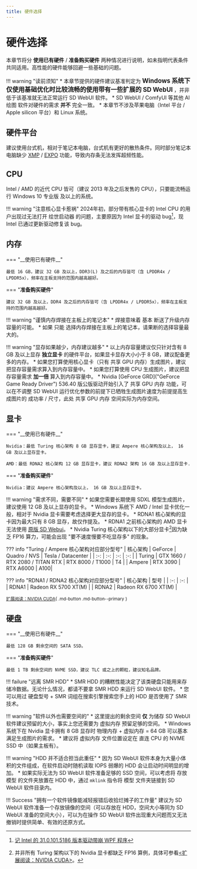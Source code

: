 ```yaml
---
title: 硬件选择
---
```

# 硬件选择
本章节将分 __使用已有硬件__ / __准备购买硬件__ 两种情况进行说明，如未指明代表条件共同适用。高性能的硬件能够回避一些基础的问题。

!!! warning "读前须知"
    * 本章节提供的硬件建议基准判定为 <big>__Windows 系统下仅使用基础优化时比较流畅的使用带有一些扩展的 SD WebUI__</big> ，并非低于该基准就无法正常运行 SD WebUI 软件。
    * SD WebUI / ComfyUI 等其他 AI 绘图 软件对硬件的需求 __并不__ 完全一致。
    * 本章节不涉及苹果电脑（Intel 平台 / Apple silicon 平台）和 Linux 系统。

## 硬件平台
建议使用台式机，相对于笔记本电脑，台式机有更好的散热条件。同时部分笔记本电脑缺少 [XMP](https://www.intel.cn/content/www/cn/zh/gaming/extreme-memory-profile-xmp.html "英特尔® 极限内存配置文件") / [EXPO](https://www.amd.com/zh-cn/products/processors/technologies/expo.html "AMD Extended Profiles for Overclocking") 功能，导致内存条无法发挥超频性能。

## CPU
Intel / AMD 的近代 CPU 皆可（建议 2013 年及之后发售的 CPU），只要能流畅运行 Windows 10 专业版 及以上的系统。

!!! warning "注意核心显卡惹祸"
    2024年初，部分带有核心显卡的 Intel CPU 的用户出现过无法打开 绘世启动器 的问题，主要原因为 Intel 显卡的驱动 bug[^1]，现 Intel 已通过更新驱动修复该 bug。

[^1]:[记 Intel 的 31.0.101.5186 版本驱动带崩 WPF 程序](https://blog.lindexi.com/post/%E8%AE%B0-Intel-%E7%9A%84-31.0.101.5186-%E7%89%88%E6%9C%AC%E9%A9%B1%E5%8A%A8%E5%B8%A6%E5%B4%A9-WPF-%E7%A8%8B%E5%BA%8F.html)

## 内存
<div class="grid" markdown>
=== "__使用已有硬件__"

    最低 16 GB，建议 32 GB 及以上，DDR3(L) 及之后的内存皆可（含 LPDDR4x / LPDDR5x），频率在主板支持的范围内越高越好。

=== "__准备购买硬件__"

    建议 32 GB 及以上，DDR4 及之后的内存皆可（含 LPDDR4x / LPDDR5x），频率在主板支持的范围内越高越好。

!!! warning "谨慎内存焊接在主板上的笔记本"
    * 焊接意味着 基本 断送了升级内存容量的可能。
    * 如果 只能 选择内存焊接在主板上的笔记本，请果断的选择容量最大的。
</div>

!!! warning "显存如果越少，内存建议越多"
    * 以上内存容量建议仅只针对含有 8 GB 及以上显存 __独立显卡__ 的硬件平台，如果显卡显存大小小于 8 GB，建议配备更多的内存。
    * 如果您打算使用核心显卡（只有 共享 GPU 内存）生成图片，建议把显存容量需求算入到内存容量中。
    * 如果您打算使用 CPU 生成图片，建议把显存容量需求 __加一倍__ 算入到内存容量中。
    * Nvidia [GeForce GRD]("GeForce Game Ready Driver") 536.40 版公版驱动开始引入了 共享 GPU 内存 功能，可以在不调整 SD WebUI 运行优化参数的前提下已牺牲生成图片速度为前提提高生成图片的 成功率 / 尺寸，此处 共享 GPU 内存 空间实际为内存空间。

## 显卡
<div class="grid" markdown>
=== "__使用已有硬件__"

    Nvidia：最低 Turing 核心架构 8 GB 显存显卡，建议 Ampere 核心架构及以上， 16 GB 及以上显存显卡。

    AMD：最低 RDNA2 核心架构 12 GB 显存显卡，建议 RDNA2 架构 16 GB 及以上显存显卡.

=== "__准备购买硬件__"

    Nvidia：建议 Ampere 核心架构及以上， 16 GB 及以上显存显卡。

!!! warning "需求不同，需要不同"
    * 如果您需要长期使用 SDXL 模型生成图片，建议使用 12 GB 及以上显存的显卡。
    * Windows 系统下 AMD / Intel 显卡优化一般，相对于 Nvidia 显卡需要考虑选择更大显存的显卡。
    * RDNA1 核心架构的显卡因为最大只有 8 GB 显存，故仅作提及。
    * RDNA1 之前核心架构的 AMD 显卡无法使用 [原版 SD Webui](https://github.com/AUTOMATIC1111/stable-diffusion-webui "AUTOMATIC1111，SD WebUI的母亲（父亲？）")。
    * Nvidia Turing 核心架构以下的大部分显卡[^2]因为缺乏 FP16 算力，可能会出现 "要不速度慢要不吃显存多" 的现象。

??? info "Turing / Ampere 核心架构对应部分型号"
    | 核心架构 | GeForce | Quadro / NVS | Tesla / Datacenter |
    | :-: | :-: | :-: | :-: |
    | Turing | GTX 1660 / RTX 2080 / TITAN RTX | RTX 8000 / T1000 | T4 |
    | Ampere | RTX 3090 | RTX A6000 | A100|

??? info "RDNA1 / RDNA2 核心架构对应部分型号"
    | 核心架构 | 型号 |
    | :-: | :-: |
    | RDNA1 | Radeon RX 5700 XT(M) |
    | RDNA2 | Radeon RX 6700 XT(M) |
</div>

[^2]: 并非所有 Turing 架构以下的 Nvidia 显卡都缺乏 FP16 算例，具体可参看[<扩展阅读：NVIDIA CUDA>](./cuda.md)。

<small>[扩展阅读：NVIDIA CUDA](./cuda.md){ .md-button .md-button--primary }</small>

## 硬盘
<div class="grid" markdown>
=== "__使用已有硬件__"

    最低 128 GB 剩余空间的 SATA SSD。

=== "__准备购买硬件__"

    最低 1 TB 剩余空间的 NVME SSD，建议 TLC 或之上的颗粒，建议知名品牌。
    
!!! failure "远离 SMR HDD"
    * SMR HDD 的糟糕性能决定了该类硬盘只能用来存储冷数据。无论什么情况，都请不要拿 SMR HDD 来运行 SD WebUI 软件。
    * 您可以用过 硬盘型号 + SMR 词组在搜索引擎搜索您手上的 HDD 是否使用了 SMR 技术。
</div>

!!! warning "软件以外也需要空间的"
    * 这里提出的剩余空间 __仅__ 为储存 SD WebUI 软件建议预留的大小，事实上您还需要为 虚拟内存 预留足够的空间。
    * Windows 系统下在 Nvidia 显卡拥有 8 GB 显存时 物理内存 + 虚拟内存 = 64 GB 可以基本满足生成图片的需求。
    * 建议将 虚拟内存 文件位置设定在 直连 CPU 的 NVME SSD 中（如果主板有）。
    
!!! warning "HDD 并不适合担当此重任"
    * 因为 SD WebUI 软件本身为大量小体积的文件组成，在软件启动时随机读取 IOPS 弱爆的 HDD 会让启动时间明显的增加。
    * 如果实际无法为 SD WebUI 软件准备足够的 SSD 空间，可以考虑将 存放模型 的文件夹放置在 HDD 中，通过 `mklink` 指令将 模型 文件夹链接到 SD WebUI 软件目录内。


!!! Success "拥有一个软件镜像能减轻报错后收拾烂摊子的工作量"
    建议为 SD WebUI 软件准备一个存放镜像的空间（可以存放在 HDD，空间大小等同为 SD WebUI 准备的空间大小），可以为在操作 SD WebUI 软件出现重大问题而又无法撤销时提供简单、有效的还原方式。